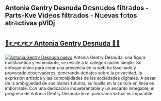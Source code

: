 ## Antonia Gentry Desnuda D𝚎sn𝚞dos filtr𝚊dos - Parts-Kve Vid𝚎os filtr𝚊dos - N𝚞evas f𝚘tos atr𝚊ctivas pVlDj

# <h2><a href="http://mb5gkt.tromn.icu/?c=Antonia+Gentry+Desnuda">🔗👉👉👉 Antonia Gentry Desnuda 🔗🔗</a></h2>

[![Antonia Gentry Desnuda nuevo](https://i.imgur.com/pEAQMta.gif)](http://mb5gkt.tromn.icu/?c=Antonia+Gentry+Desnuda)
Antonia Gentry Desnuda, una figura multifacética y estimulante, se resiste a la categorización simple. Su enfoque único para crear una presencia en la web ha fascinado y provocado observadores, generando debates sobre la privacidad, la expresión artística y las complejidades de las sociedades digitales. A pesar de la ambigüedad de sus planes futuros, su huella en la cultura en línea es imborrable. Con una dedicación inquebrantable y un encanto innegable, el progreso de Antonia Gentry Desnuda en el panorama virtual es imparable.
